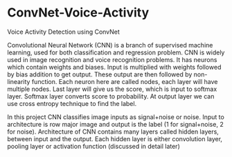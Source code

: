# ConvNet-Voice-Activity
Voice Activity Detection using ConvNet

Convolutional Neural Network (CNN) is a branch of supervised machine learning, used for both classification and regression problem. CNN is widely used in image recognition and voice recognition problems. It has neurons which contain weights and biases. Input is multiplied with weights followed by bias addition to get output. These output are then followed by non-linearity function. Each neuron here are called nodes, each layer will have multiple nodes. Last layer will give us the score, which is input to softmax layer. Softmax layer converts score to probability. At output layer we can use cross entropy technique to find the label.  


In this project CNN classifies image inputs as signal+noise or noise. Input to architecture is row major image and output is the label (1 for signal+noise, 2 for noise). Architecture of CNN contains many layers called hidden layers, between input and the output. Each hidden layer is either convolution layer, pooling layer or activation function (discussed in detail later)
